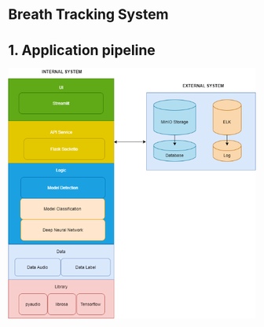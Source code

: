 # Breath Tracking System

# 1. Application pipeline
![alt text](https://github.com/datdao1998/breath-tracking/blob/main/report/SystemArchitecture.png)
